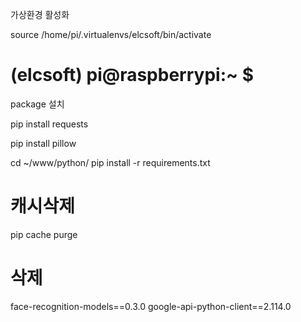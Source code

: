 가상환경 활성화

source /home/pi/.virtualenvs/elcsoft/bin/activate

# (elcsoft) pi@raspberrypi:~ $

package 설치

pip install requests

pip install pillow

cd ~/www/python/
pip install -r requirements.txt

# 캐시삭제
pip cache purge
# 삭제
face-recognition-models==0.3.0
google-api-python-client==2.114.0
